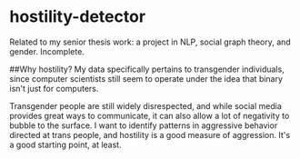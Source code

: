 # hostility-detector
Related to my senior thesis work: a project in NLP, social graph theory, and gender. Incomplete.

##Why hostility?
My data specifically pertains to transgender individuals, since computer scientists still seem to operate under the idea
that binary isn't just for computers.

Transgender people are still widely disrespected, and while social media provides great ways to communicate, it can also
allow a lot of negativity to bubble to the surface. I want to identify patterns in aggressive behavior directed at
trans people, and hostility is a good measure of aggression. It's a good starting point, at least.
